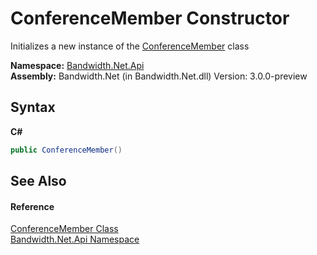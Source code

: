 ﻿# ConferenceMember Constructor 
 

Initializes a new instance of the <a href ="T_Bandwidth_Net_Api_ConferenceMember.md">ConferenceMember</a> class

**Namespace:**&nbsp;<a href ="N_Bandwidth_Net_Api.md">Bandwidth.Net.Api</a><br />**Assembly:**&nbsp;Bandwidth.Net (in Bandwidth.Net.dll) Version: 3.0.0-preview

## Syntax

**C#**<br />
``` C#
public ConferenceMember()
```


## See Also


#### Reference
<a href ="T_Bandwidth_Net_Api_ConferenceMember.md">ConferenceMember Class</a><br /><a href ="N_Bandwidth_Net_Api.md">Bandwidth.Net.Api Namespace</a><br />